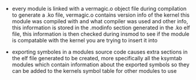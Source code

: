 - every module is linked with a vermagic.o object file during compilation to generate a .ko file, vermagic.o contains version info of the kernel this module was compiled with and what compiler was used and other info, this information is stored in the .modinfo section generated in the .ko elf file, this information is then checked during insmod to see if the module is compatable with the kernel you are trying to insert it into

- exporting symboles in a modules source code causes extra sections in the elf file generated to be created, more specifically all the ksymtab modules which contain information about the exported symbols so they can be added to the kernels symbol table for other modules to use